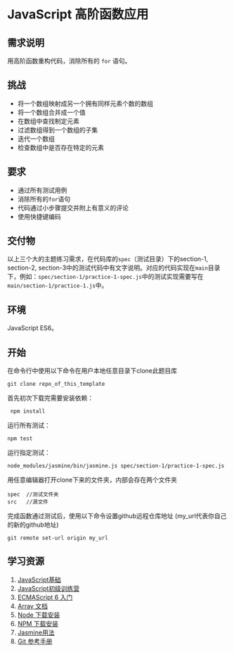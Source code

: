 # JavaScript 高阶函数应用

## 需求说明
用高阶函数重构代码，消除所有的 `for` 语句。

## 挑战
* 将一个数组映射成另一个拥有同样元素个数的数组
* 将一个数组合并成一个值
* 在数组中查找制定元素
* 过滤数组得到一个数组的子集
* 迭代一个数组
* 检查数组中是否存在特定的元素

## 要求
* 通过所有测试用例
* 消除所有的`for`语句
* 代码通过小步骤提交并附上有意义的评论
* 使用快捷键编码

## 交付物
以上三个大的主题练习需求，在代码库的`spec`（测试目录）下的section-1, section-2, section-3中的测试代码中有文字说明。对应的代码实现在`main`目录下，例如：`spec/section-1/practice-1-spec.js`中的测试实现需要写在`main/section-1/practice-1.js`中。

## 环境
JavaScript ES6。

## 开始
在命令行中使用以下命令在用户本地任意目录下clone此题目库
```
git clone repo_of_this_template
```
首先初次下载完需要安装依赖：
```
 npm install
```
运行所有测试：
```
npm test
```
运行指定测试：
```
node_modules/jasmine/bin/jasmine.js spec/section-1/practice-1-spec.js
```
用任意编辑器打开clone下来的文件夹，内部会存在两个文件夹
```
spec  //测试文件夹
src   //源文件
```
完成函数通过测试后，使用以下命令设置github远程仓库地址 (my_url代表你自己的新的github地址)
```
git remote set-url origin my_url
```
## 学习资源
1. [JavaScript基础](http://codefordream.com/courses/js_basic/sections)
1. [JavaScript初级训练营](http://codefordream.com/courses/js_learning_camps/sections)
1. [ECMAScript 6 入门](http://es6.ruanyifeng.com/)
1. [Array 文档](https://developer.mozilla.org/en-US/docs/Web/JavaScript/Reference/Global_Objects/Array)
1. [Node 下载安装](https://github.com/creationix/nvm)
1. [NPM 下载安装](https://github.com/npm/npm)
1. [Jasmine用法](http://jasmine.github.io/2.4/introduction.html)
1. [Git 参考手册](https://git-scm.com/docs)
